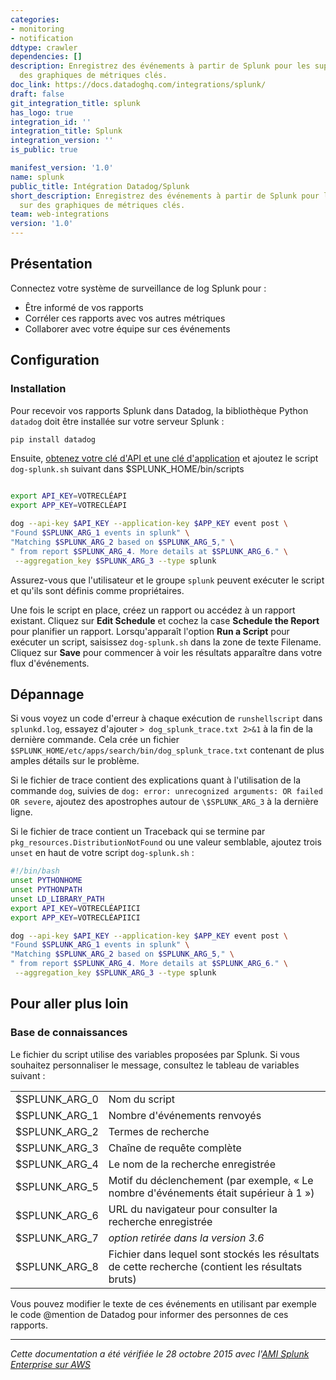 ```yaml
---
categories:
- monitoring
- notification
ddtype: crawler
dependencies: []
description: Enregistrez des événements à partir de Splunk pour les superposer sur
  des graphiques de métriques clés.
doc_link: https://docs.datadoghq.com/integrations/splunk/
draft: false
git_integration_title: splunk
has_logo: true
integration_id: ''
integration_title: Splunk
integration_version: ''
is_public: true

manifest_version: '1.0'
name: splunk
public_title: Intégration Datadog/Splunk
short_description: Enregistrez des événements à partir de Splunk pour les superposer
  sur des graphiques de métriques clés.
team: web-integrations
version: '1.0'
---
```


## Présentation

Connectez votre système de surveillance de log Splunk pour :

- Être informé de vos rapports
- Corréler ces rapports avec vos autres métriques
- Collaborer avec votre équipe sur ces événements

## Configuration

### Installation

Pour recevoir vos rapports Splunk dans Datadog, la bibliothèque Python `datadog` doit être installée sur votre serveur Splunk :

```bash
pip install datadog
```

Ensuite, [obtenez votre clé d'API et une clé d'application][1] et ajoutez le script `dog-splunk.sh` suivant dans \$SPLUNK_HOME/bin/scripts

```bash

export API_KEY=VOTRECLÉAPI
export APP_KEY=VOTRECLÉAPI

dog --api-key $API_KEY --application-key $APP_KEY event post \
"Found $SPLUNK_ARG_1 events in splunk" \
"Matching $SPLUNK_ARG_2 based on $SPLUNK_ARG_5," \
" from report $SPLUNK_ARG_4. More details at $SPLUNK_ARG_6." \
 --aggregation_key $SPLUNK_ARG_3 --type splunk
```

Assurez-vous que l'utilisateur et le groupe `splunk` peuvent exécuter le script et qu'ils sont définis comme propriétaires.

Une fois le script en place, créez un rapport ou accédez à un rapport existant. Cliquez sur **Edit Schedule** et cochez la case **Schedule the Report** pour planifier un rapport. Lorsqu'apparaît l'option **Run a Script** pour exécuter un script, saisissez `dog-splunk.sh` dans la zone de texte Filename. Cliquez sur **Save** pour commencer à voir les résultats apparaître dans votre flux d'événements.

## Dépannage

Si vous voyez un code d'erreur à chaque exécution de `runshellscript` dans `splunkd.log`, essayez d'ajouter `> dog_splunk_trace.txt 2>&1` à la fin de la dernière commande. Cela crée un fichier `$SPLUNK_HOME/etc/apps/search/bin/dog_splunk_trace.txt` contenant de plus amples détails sur le problème.

Si le fichier de trace contient des explications quant à l'utilisation de la commande `dog`, suivies de `dog: error: unrecognized arguments: OR failed OR severe`, ajoutez des apostrophes autour de `\$SPLUNK_ARG_3` à la dernière ligne.

Si le fichier de trace contient un Traceback qui se termine par `pkg_resources.DistributionNotFound` ou une valeur semblable, ajoutez trois `unset` en haut de votre script `dog-splunk.sh` :

```bash
#!/bin/bash
unset PYTHONHOME
unset PYTHONPATH
unset LD_LIBRARY_PATH
export API_KEY=VOTRECLÉAPIICI
export APP_KEY=VOTRECLÉAPIICI

dog --api-key $API_KEY --application-key $APP_KEY event post \
"Found $SPLUNK_ARG_1 events in splunk" \
"Matching $SPLUNK_ARG_2 based on $SPLUNK_ARG_5," \
" from report $SPLUNK_ARG_4. More details at $SPLUNK_ARG_6." \
 --aggregation_key $SPLUNK_ARG_3 --type splunk
```

## Pour aller plus loin

### Base de connaissances

Le fichier du script utilise des variables proposées par Splunk. Si vous souhaitez personnaliser le message, consultez le tableau de variables suivant :

|                |                                                                             |
| :------------- | :-------------------------------------------------------------------------- |
| \$SPLUNK_ARG_0 | Nom du script                                                                 |
| \$SPLUNK_ARG_1 | Nombre d'événements renvoyés                                                   |
| \$SPLUNK_ARG_2 | Termes de recherche                                                                |
| \$SPLUNK_ARG_3 | Chaîne de requête complète                                                |
| \$SPLUNK_ARG_4 | Le nom de la recherche enregistrée                                                        |
| \$SPLUNK_ARG_5 | Motif du déclenchement (par exemple, « Le nombre d'événements était supérieur à 1 »)     |
| \$SPLUNK_ARG_6 | URL du navigateur pour consulter la recherche enregistrée                                        |
| \$SPLUNK_ARG_7 | _option retirée dans la version 3.6_                                             |
| \$SPLUNK_ARG_8 | Fichier dans lequel sont stockés les résultats de cette recherche (contient les résultats bruts) |

Vous pouvez modifier le texte de ces événements en utilisant par exemple le code @mention de Datadog pour informer des personnes de ces rapports.

---

_Cette documentation a été vérifiée le 28 octobre 2015 avec l'[AMI Splunk Enterprise sur AWS][2]_

[1]: https://app.datadoghq.com/organization-settings/api-keys
[2]: https://aws.amazon.com/marketplace/pp/B00PUXWXNE/ref=sp_mpg_product_title?ie=UTF8&sr=0-3
